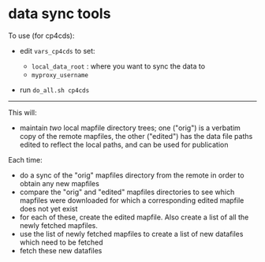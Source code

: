 # data sync tools

To use (for cp4cds):

 * edit `vars_cp4cds` to set:
    * `local_data_root` : where you want to sync the data to
    * `myproxy_username`

 * run `do_all.sh cp4cds`

----
This will:

* maintain _two_ local mapfile directory trees; one ("orig") is a verbatim copy of the remote mapfiles, the other ("edited") has the data file paths edited to reflect the local paths, and can be used for publication

Each time:
* do a sync of the "orig" mapfiles directory from the remote in order to obtain any new mapfiles
* compare the "orig" and "edited" mapfiles directories to see which mapfiles were downloaded for which a corresponding edited mapfile does not yet exist
* for each of these, create the edited mapfile. Also create a list of all the newly fetched mapfiles.
* use the list of newly fetched mapfiles to create a list of new datafiles which need to be fetched
* fetch these new datafiles

